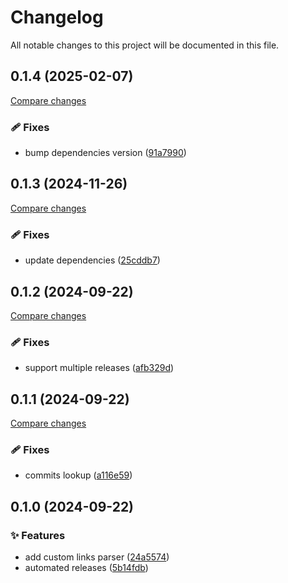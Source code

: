 <!-- header -->
# Changelog

All notable changes to this project will be documented in this file.

<!-- version:0.1.4 -->
## 0.1.4 (2025-02-07)

[Compare changes](https://github.com/Wroud/foundation/compare/git-v0.1.3...git-v0.1.4)

<!-- changelog -->
### 🩹 Fixes

- bump dependencies version ([91a7990](https://github.com/Wroud/foundation/commit/91a7990))

<!-- version:0.1.3 -->
## 0.1.3 (2024-11-26)

[Compare changes](https://github.com/Wroud/foundation/compare/git-v0.1.2...git-v0.1.3)

<!-- changelog -->
### 🩹 Fixes

- update dependencies ([25cddb7](https://github.com/Wroud/foundation/commit/25cddb7))

<!-- version:0.1.2 -->
## 0.1.2 (2024-09-22)

[Compare changes](https://github.com/Wroud/foundation/compare/git-v0.1.1...git-v0.1.2)

### 🩹 Fixes

- support multiple releases ([afb329d](https://github.com/Wroud/foundation/commit/afb329d))

<!-- version:0.1.1 -->
## 0.1.1 (2024-09-22)

[Compare changes](https://github.com/Wroud/foundation/compare/git-v0.1.0...git-v0.1.1)

### 🩹 Fixes

- commits lookup ([a116e59](https://github.com/Wroud/foundation/commit/a116e59))

<!-- version:0.1.0 -->
## 0.1.0 (2024-09-22)

### ✨ Features

- add custom links parser ([24a5574](https://github.com/Wroud/foundation/commit/24a5574))
- automated releases ([5b14fdb](https://github.com/Wroud/foundation/commit/5b14fdb))

